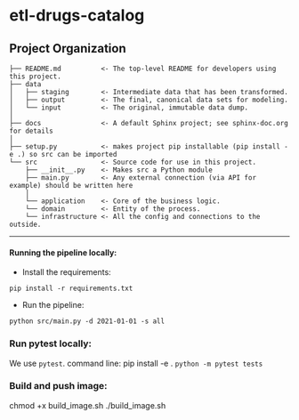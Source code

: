 etl-drugs-catalog
==============================

Project Organization
------------

    ├── README.md          <- The top-level README for developers using this project.
    ├── data
    │   ├── staging        <- Intermediate data that has been transformed.
    │   ├── output         <- The final, canonical data sets for modeling.
    │   └── input          <- The original, immutable data dump.
    │
    ├── docs               <- A default Sphinx project; see sphinx-doc.org for details
    │
    ├── setup.py           <- makes project pip installable (pip install -e .) so src can be imported
    └── src                <- Source code for use in this project.
        ├── __init__.py    <- Makes src a Python module
        ├── main.py        <- Any external connection (via API for example) should be written here    
        │
        └── application    <- Core of the business logic.
        └── domain         <- Entity of the process.
        └── infrastructure <- All the config and connections to the outside.
--------

#### Running the pipeline locally:
* Install the requirements:

```
pip install -r requirements.txt
```

* Run the pipeline:

```
python src/main.py -d 2021-01-01 -s all
```
### Run pytest locally:

We use `pytest`. command line:
pip install -e .
`python -m pytest tests`

### Build and push image:
chmod +x build_image.sh
./build_image.sh
